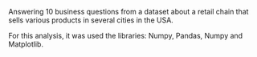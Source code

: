 Answering 10 business questions from a dataset about a retail chain that sells various products in several cities in the USA.

For this analysis, it was used the libraries: Numpy, Pandas, Numpy and Matplotlib.



